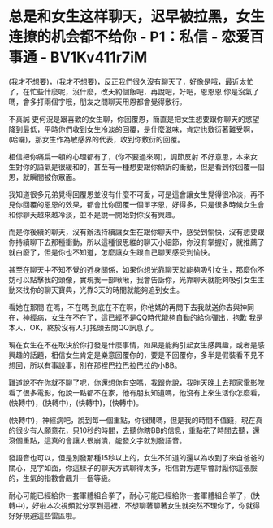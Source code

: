 # 总是和女生这样聊天，迟早被拉黑，女生连撩的机会都不给你 - P1：私信 - 恋爱百事通 - BV1Kv411r7iM

(我才不想要)，(我才不想要)，反正我們很久沒有聊天了，好像是哦，最近太忙了，在忙些什麼呢，沒什麼，改天約個飯吧，再說吧，好吧，恩恩恩 你是沒氣了嗎，會多打兩個字哦，朋友之間聊天用恩都會覺得敷衍。

不真誠 更何況是跟喜歡的女生聊，你回覆恩，簡直是把女生想要跟你聊天的慾望降到最低，平時你們收到女生冷淡的回覆，是什麼滋味，肯定也敷衍著難受啊，(哈囉)，那女生作為敏感界的代表，收到你敷衍的回覆。

相信把你痛扁一頓的心理都有了，(你不要過來啊)，調節反射 不好意思，本來女生對你的語氣是很緩和的，甚至有一種想要跟你傾訴的衝動，但是看到你回覆一個恩，就瞬間被你眾面。

我知道很多兄弟覺得回覆恩並沒有什麼不可愛，可是這會讓女生覺得很冷淡，再不見你回覆的恩恩的效果，都會比你回覆一個單字恩，好得多，只是很多時候女生會和你聊天越來越冷淡，並不是說一開始對你沒有興趣。

而是你後續的聊天，沒有辦法持續讓女生在跟你聊天中，感受到愉快，沒有想要跟你持續聊下去那種衝動，所以這種很思維的聊天小細節，你沒有掌握好，就推薦了就白廢了，但是你也不知道，怎麼讓女生跟自己聊天感受到愉快。

甚至在聊天中不知不覺的近身關係，如果你想光靠聊天就能夠吸引女生，那麼你不妨可以點擊我的頭像，實現我一部啾啾，我會告訴你，光靠聊天就能夠吸引女生主動來找你的聊天寶典，光靠3天的時間就能夠追到女生。

看她在那間 在嗎，不在嗎 到底在不在啊，你他媽的再問下去我就送你去與神同在，神經病，女生在不在了，這已經不是QQ時代能夠自動的給你彈出，抱歉 我是本人，OK，終於沒有人打搖頭去問QQ訊息了。

現在女生在不在取決於你打發是什麼事情，如果是能夠引起女生感興趣，或者是感興趣的話題，相信女生肯定是樂意回覆你的，要是不回覆你，多半是假裝看不見不想回，所以有事說事，別在那裡巴拉巴拉巴拉的小BB。

難道說不在你就不聊了呢，你還想你有空嗎，我跟你說，我昨天晚上去那家電影院看了很多電影，他說一點都不在家，他有朋友知道嗎，他沒有上來生活你怎麼看，(快轉中)，(快轉中)，(快轉中)，(快轉中)。

(快轉中)，神經病吧，說到每一個重點，你很閒嗎，但是我的時間不值錢，現在真的很少有人願意花，只10秒的時間，去聽你瞎BB的信息，重點花了時間去聽，還沒個重點，這真的會讓人很崩潰，能發文字就別發語音。

發語音也可以，但是別發那種15秒以上的，女生不知道的還以為收到了來自爸爸的關心，見字如面，你這樣子的聊天方式聊得太多，相信對方遲早會討厭你這張臉的，生氣的指數會飆升一個等級。

耐心可能已經給你一套軍體組合拳了，耐心可能已經給你一套軍體組合拳了，(快轉中)，好啦本次視頻就分享到這裡，不想聊著聊著女生就突然不理你了，你就得好好規避這些雷區啦。

